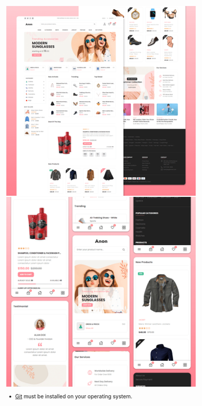 
![Anon Desktop Demo](./website-demo-image/desktop.png "Desktop Demo")
![Anon Mobile Demo](./website-demo-image/mobile.png "Mobile Demo")

* [Git](https://git-scm.com/downloads "Download Git") must be installed on your operating system.
